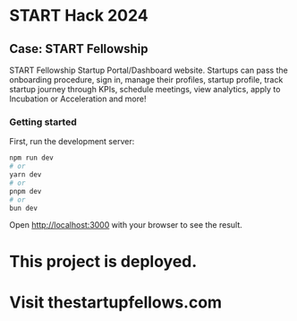 # START Hack 2024

## Case: START Fellowship

START Fellowship Startup Portal/Dashboard website. Startups can pass the onboarding procedure, sign in, manage their profiles, startup profile, track startup journey through KPIs, schedule meetings, view analytics, apply to Incubation or Acceleration and more!

### Getting started

First, run the development server:

```bash
npm run dev
# or
yarn dev
# or
pnpm dev
# or
bun dev
```

Open [http://localhost:3000](http://localhost:3000) with your browser to see the result.

# This project is deployed. 
# Visit thestartupfellows.com
